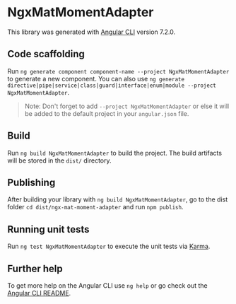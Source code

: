 # NgxMatMomentAdapter

This library was generated with [Angular CLI](https://github.com/angular/angular-cli) version 7.2.0.

## Code scaffolding

Run `ng generate component component-name --project NgxMatMomentAdapter` to generate a new component. You can also use `ng generate directive|pipe|service|class|guard|interface|enum|module --project NgxMatMomentAdapter`.
> Note: Don't forget to add `--project NgxMatMomentAdapter` or else it will be added to the default project in your `angular.json` file. 

## Build

Run `ng build NgxMatMomentAdapter` to build the project. The build artifacts will be stored in the `dist/` directory.

## Publishing

After building your library with `ng build NgxMatMomentAdapter`, go to the dist folder `cd dist/ngx-mat-moment-adapter` and run `npm publish`.

## Running unit tests

Run `ng test NgxMatMomentAdapter` to execute the unit tests via [Karma](https://karma-runner.github.io).

## Further help

To get more help on the Angular CLI use `ng help` or go check out the [Angular CLI README](https://github.com/angular/angular-cli/blob/master/README.md).
